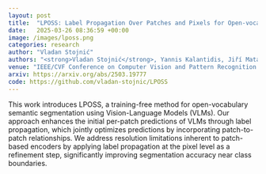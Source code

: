 ```yaml
---
layout: post
title:  "LPOSS: Label Propagation Over Patches and Pixels for Open-vocabulary Semantic Segmentation"
date:   2025-03-26 08:36:59 +00:00
image: /images/lposs.png
categories: research
author: "Vladan Stojnić"
authors: "<strong>Vladan Stojnić</strong>, Yannis Kalantidis, Jiří Matas, Giorgos Tolias"
venue: "IEEE/CVF Conference on Computer Vision and Pattern Recognition (CVPR)"
arxiv: https://arxiv.org/abs/2503.19777
code: https://github.com/vladan-stojnic/LPOSS
---
```

This work introduces LPOSS, a training-free method for open-vocabulary semantic segmentation using Vision-Language Models (VLMs). Our approach enhances the initial per-patch predictions of VLMs through label propagation, which jointly optimizes predictions by incorporating patch-to-patch relationships. We address resolution limitations inherent to patch-based encoders by applying label propagation at the pixel level as a refinement step, significantly improving segmentation accuracy near class boundaries.